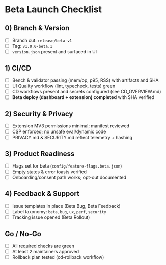 # Beta Launch Checklist

## 0) Branch & Version
- [ ] Branch cut: `release/beta-v1`
- [ ] Tag: `v1.0.0-beta.1`
- [ ] `version.json` present and surfaced in UI

## 1) CI/CD
- [ ] Bench & validator passing (mem/op, p95, RSS) with artifacts and SHA
- [ ] UI Quality workflow (lint, typecheck, tests) green
- [ ] CD workflows present and secrets configured (see CD_OVERVIEW.md)
- [ ] **Beta deploy (dashboard + extension) completed** with SHA verified

## 2) Security & Privacy
- [ ] Extension MV3 permissions minimal; manifest reviewed
- [ ] CSP enforced; no unsafe eval/dynamic code
- [ ] PRIVACY.md & SECURITY.md reflect telemetry + hashing

## 3) Product Readiness
- [ ] Flags set for beta (`config/feature-flags.beta.json`)
- [ ] Empty states & error toasts verified
- [ ] Onboarding/consent path works; opt-out documented

## 4) Feedback & Support
- [ ] Issue templates in place (Beta Bug, Beta Feedback)
- [ ] Label taxonomy: `beta`, `bug`, `ux`, `perf`, `security`
- [ ] Tracking issue opened (Beta Rollout)

## Go / No-Go
- [ ] All required checks are green
- [ ] At least 2 maintainers approved
- [ ] Rollback plan tested (cd-rollback workflow)
